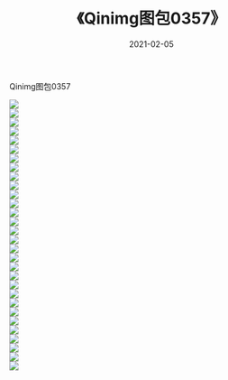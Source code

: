﻿---
layout: post
title:  《Qinimg图包0357》
date:   2021-02-05
img: http://imgx.orgx.ga/Qinimg图包/Qinimg图包0357/000.jpg
categories: [美女, 清纯, 唯美]
---

Qinimg图包0357

 ![](http://imgx.orgx.ga/Qinimg图包/Qinimg图包0357/001.jpg) <br>![](http://imgx.orgx.ga/Qinimg图包/Qinimg图包0357/002.jpg) <br>![](http://imgx.orgx.ga/Qinimg图包/Qinimg图包0357/003.jpg) <br>![](http://imgx.orgx.ga/Qinimg图包/Qinimg图包0357/004.jpg) <br>![](http://imgx.orgx.ga/Qinimg图包/Qinimg图包0357/005.jpg) <br>![](http://imgx.orgx.ga/Qinimg图包/Qinimg图包0357/006.jpg) <br>![](http://imgx.orgx.ga/Qinimg图包/Qinimg图包0357/007.jpg) <br>![](http://imgx.orgx.ga/Qinimg图包/Qinimg图包0357/008.jpg) <br>![](http://imgx.orgx.ga/Qinimg图包/Qinimg图包0357/009.jpg) <br>![](http://imgx.orgx.ga/Qinimg图包/Qinimg图包0357/010.jpg) <br>![](http://imgx.orgx.ga/Qinimg图包/Qinimg图包0357/011.jpg) <br>![](http://imgx.orgx.ga/Qinimg图包/Qinimg图包0357/012.jpg) <br>![](http://imgx.orgx.ga/Qinimg图包/Qinimg图包0357/013.jpg) <br>![](http://imgx.orgx.ga/Qinimg图包/Qinimg图包0357/014.jpg) <br>![](http://imgx.orgx.ga/Qinimg图包/Qinimg图包0357/015.jpg) <br>![](http://imgx.orgx.ga/Qinimg图包/Qinimg图包0357/016.jpg) <br>![](http://imgx.orgx.ga/Qinimg图包/Qinimg图包0357/017.jpg) <br>![](http://imgx.orgx.ga/Qinimg图包/Qinimg图包0357/018.jpg) <br>![](http://imgx.orgx.ga/Qinimg图包/Qinimg图包0357/019.jpg) <br>![](http://imgx.orgx.ga/Qinimg图包/Qinimg图包0357/020.jpg) <br>![](http://imgx.orgx.ga/Qinimg图包/Qinimg图包0357/021.jpg) <br>![](http://imgx.orgx.ga/Qinimg图包/Qinimg图包0357/022.jpg) <br>![](http://imgx.orgx.ga/Qinimg图包/Qinimg图包0357/023.jpg) <br>![](http://imgx.orgx.ga/Qinimg图包/Qinimg图包0357/024.jpg) <br>![](http://imgx.orgx.ga/Qinimg图包/Qinimg图包0357/025.jpg) <br>![](http://imgx.orgx.ga/Qinimg图包/Qinimg图包0357/026.jpg) <br>![](http://imgx.orgx.ga/Qinimg图包/Qinimg图包0357/027.jpg) <br>![](http://imgx.orgx.ga/Qinimg图包/Qinimg图包0357/028.jpg) <br>![](http://imgx.orgx.ga/Qinimg图包/Qinimg图包0357/029.jpg) <br>![](http://imgx.orgx.ga/Qinimg图包/Qinimg图包0357/030.jpg) <br>